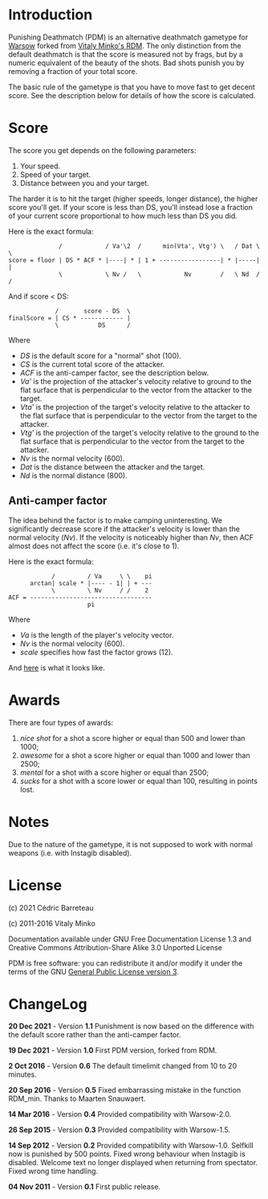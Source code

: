 Introduction
============

Punishing Deathmatch (PDM) is an alternative deathmatch gametype for
[Warsow][wsw] forked from [Vitaly Minko's RDM][rdm]. The only distinction from
the default deathmatch is that the score is measured not by frags, but by a
numeric equivalent of the beauty of the shots. Bad shots punish you by removing
a fraction of your total score.

The basic rule of the gametype is that you have to move fast to get decent
score. See the description below for details of how the score is calculated.


Score
=====

The score you get depends on the following parameters:

1. Your speed.
2. Speed of your target.
3. Distance between you and your target.

The harder it is to hit the target (higher speeds, longer distance), the higher
score you'll get. If your score is less than DS, you'll instead lose a fraction
of your current score proportional to how much less than DS you did.

Here is the exact formula:

                  /            / Va'\2  /      min(Vta', Vtg') \   / Dat \ \
    score = floor | DS * ACF * |----| * | 1 + -----------------| * |-----| |
                  \            \ Nv /   \            Nv        /   \ Nd  / /

And if score < DS:

                 /       score - DS  \
    finalScore = | CS * ------------ |
                 \           DS      /
Where

* *DS* is the default score for a "normal" shot (100).
* *CS* is the current total score of the attacker.
* *ACF* is the anti-camper factor, see the description below.
* *Va'* is the projection of the attacker's velocity relative to ground to
  the flat surface that is perpendicular to the vector from the attacker
  to the target.
* *Vta'* is the projection of the target's velocity relative to the attacker to
  the flat surface that is perpendicular to the vector from the target to the
  attacker.
* *Vtg'* is the projection of the target's velocity relative to the ground to
  the flat surface that is perpendicular to the vector from the target to the
  attacker.
* *Nv* is the normal velocity (600).
* *Dat* is the distance between the attacker and the target.
* *Nd* is the normal distance (800).

Anti-camper factor
------------------

The idea behind the factor is to make camping uninteresting. We significantly
decrease score if the attacker's velocity is lower than the normal velocity
(*Nv*). If the velocity is noticeably higher than *Nv*, then ACF almost does
not affect the score (i.e. it's close to 1).

Here is the exact formula:

                /         / Va     \ \    pi
          arctan| scale * |---- - 1| | + ---
                \         \ Nv     / /    2
    ACF = ----------------------------------
                          pi

Where

* *Va* is the length of the player's velocity vector.
* *Nv* is the normal velocity (600).
* *scale* specifies how fast the factor grows (12).

And [here][acf_plot] is what it looks like.


Awards
======

There are four types of awards:

1. *nice shot* for a shot a score higher or equal than 500 and lower
   than 1000;
2. *awesome* for a shot a score higher or equal than 1000 and lower than 2500;
3. *mental* for a shot with a score higher or equal than 2500;
4. *sucks* for a shot with a score lower or equal than 100, resulting in points
   lost.


Notes
=====

Due to the nature of the gametype, it is not supposed to work with normal
weapons (i.e. with Instagib disabled).


License
=======

(c) 2021 Cédric Barreteau

(c) 2011-2016 Vitaly Minko

Documentation available under GNU Free Documentation License 1.3 and Creative
Commons Attribution-Share Alike 3.0 Unported License

PDM is free software: you can redistribute it and/or modify it under the
terms of the GNU [General Public License version 3][gpl3].


ChangeLog
=========

__20 Dec 2021__ - Version __1.1__
  Punishment is now based on the difference with the default score rather than
  the anti-camper factor.

__19 Dec 2021__ - Version __1.0__
  First PDM version, forked from RDM.

__2 Oct 2016__ - Version __0.6__
  The default timelimit changed from 10 to 20 minutes.

__20 Sep 2016__ - Version __0.5__
  Fixed embarrassing mistake in the function RDM_min. Thanks to Maarten
  Snauwaert.

__14 Mar 2016__ - Version __0.4__
  Provided compatibility with Warsow-2.0.

__26 Sep 2015__ - Version __0.3__
  Provided compatibility with Warsow-1.5.

__14 Sep 2012__ - Version __0.2__
  Provided compatibility with Warsow-1.0.
  Selfkill now is punished by 500 points.
  Fixed wrong behaviour when Instagib is disabled.
  Welcome text no longer displayed when returning from spectator.
  Fixed wrong time handling.

__04 Nov 2011__ - Version __0.1__
  First public release.


[wsw]: http://www.warsow.net/
[rdm]: http://vminko.org/rdm
[acf_plot]: http://www.wolframalpha.com/input/?i=plot+%28atan%2812*%28x-1%29%29%2Bpi%2F2%29%2Fpi+from+x%3D0+to+4
[gpl3]: http://www.gnu.org/licenses/gpl.html
